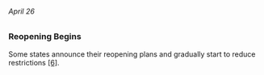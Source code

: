 ###### April 26

### Reopening Begins

Some states announce their reopening plans and gradually start to reduce restrictions [[6]](https://www.thinkglobalhealth.org/article/updated-timeline-coronavirus).